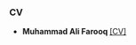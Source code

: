 ### CV
  
- <strong>Muhammad Ali Farooq </strong></strong> [[CV]](https://github.com/MAli-Farooq/MAli-Farooq.github.io/blob/main/static/assets/CV-Muhammad-Ali-Farooq%20-June-2024.pdf)
